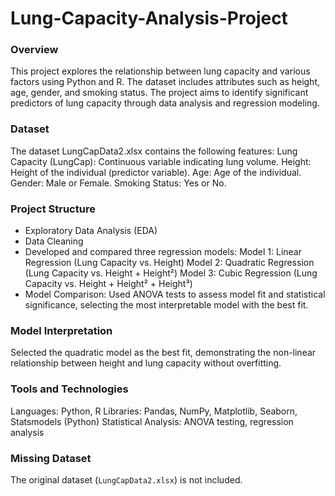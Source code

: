 # Lung-Capacity-Analysis-Project
### Overview
This project explores the relationship between lung capacity and various factors using Python and R. The dataset includes attributes such as height, age, gender, and smoking status. The project aims to identify significant predictors of lung capacity through data analysis and regression modeling.
### Dataset
The dataset LungCapData2.xlsx contains the following features:
Lung Capacity (LungCap): Continuous variable indicating lung volume.
Height: Height of the individual (predictor variable).
Age: Age of the individual.
Gender: Male or Female.
Smoking Status: Yes or No.
### Project Structure
- Exploratory Data Analysis (EDA)
- Data Cleaning
- Developed and compared three regression models:
Model 1: Linear Regression (Lung Capacity vs. Height)
Model 2: Quadratic Regression (Lung Capacity vs. Height + Height²)
Model 3: Cubic Regression (Lung Capacity vs. Height + Height² + Height³)
- Model Comparison: Used ANOVA tests to assess model fit and statistical significance, selecting the most interpretable model with the best fit.
### Model Interpretation
Selected the quadratic model as the best fit, demonstrating the non-linear relationship between height and lung capacity without overfitting.
### Tools and Technologies
Languages: Python, R
Libraries: Pandas, NumPy, Matplotlib, Seaborn, Statsmodels (Python) 
Statistical Analysis: ANOVA testing, regression analysis
### Missing Dataset
The original dataset (`LungCapData2.xlsx`) is not included.
